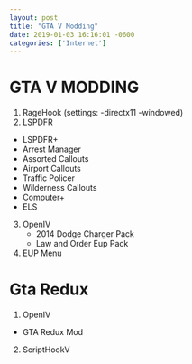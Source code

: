 ```yaml
---
layout: post 
title: "GTA V Modding" 
date: 2019-01-03 16:16:01 -0600 
categories: ['Internet'] 
--- 
```


# GTA V MODDING

1. RageHook (settings: -directx11 -windowed)
2. LSPDFR
  * LSPDFR+
  * Arrest Manager
  * Assorted Callouts
  * Airport Callouts
  * Traffic Policer
  * Wilderness Callouts
  * Computer+
  * ELS
3. OpenIV
   * 2014 Dodge Charger Pack
   * Law and Order Eup Pack
4. EUP Menu


 # Gta Redux
 
 1. OpenIV
   * GTA Redux Mod
 2. ScriptHookV
